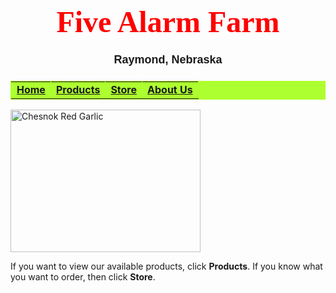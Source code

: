 <!DOCTYPE html>
<html>
<head>
</head>
<body>
<h1 align="center"><font color="red" face="algerian" size="7">Five Alarm Farm</font></h1>
<h3 align="center"><font face="arial" size="4">Raymond, Nebraska</font></h3>
<h3>
<table border="1"; width="1000"; ; bordercolor="#ADFF2F"; bgcolor="#ADFF2F">
  <tr align="center">
    <td><a href="#home"><b>Home</b></a></td>
    <td><a href="#news"><b>Products</b></a></td>		
    <td><a href="#contact"><b>Store</b></a></td>
    <td><a href="#about"><b>About Us</b></a></td>
  </tr>
</table>
</h3>
<p align:"center">
<img src="chesnok-red-garlic.jpg" alt="Chesnok Red Garlic" style="width:304px;height:228px;"/>
</p>
<p>
If you want to view our available products, click <b>Products</b>. If you know what you want to order, then click <b>Store</b>.
</p>
</body>
</html>
